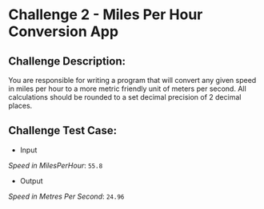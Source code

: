 # Challenge 2 - Miles Per Hour Conversion App


## Challenge Description:

You are responsible for writing a program that will convert any given speed in miles per hour to
a more metric friendly unit of meters per second. All calculations should be rounded to a set
decimal precision of 2 decimal places.

## Challenge Test Case:

- Input

 _Speed in MilesPerHour_: ` 55.8 `


- Output

_Speed in Metres Per Second_: ` 24.96 `
